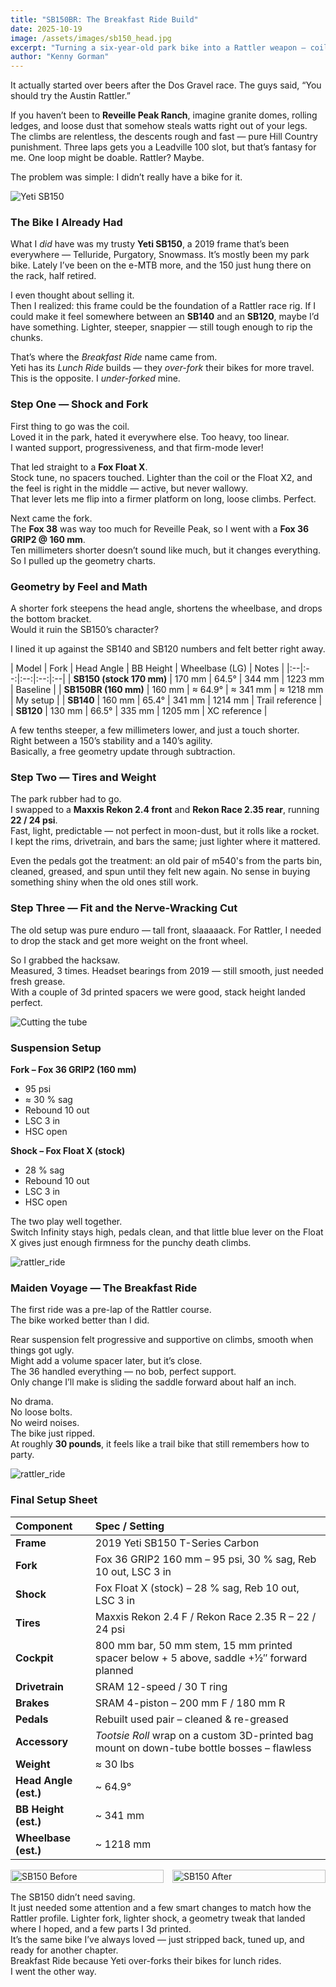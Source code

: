 ```yaml
---
title: "SB150BR: The Breakfast Ride Build"
date: 2025-10-19
image: /assets/images/sb150_head.jpg
excerpt: "Turning a six-year-old park bike into a Rattler weapon — coil to Float X, 38 to 36, some geometry math, and a few garage tricks that actually worked."
author: "Kenny Gorman"
---
```


It actually started over beers after the Dos Gravel race. The guys said, “You should try the Austin Rattler.”

If you haven’t been to **Reveille Peak Ranch**, imagine granite domes, rolling ledges, and loose dust that somehow steals watts right out of your legs. The climbs are relentless, the descents rough and fast — pure Hill Country punishment. Three laps gets you a Leadville 100 slot, but that’s fantasy for me. One loop might be doable. Rattler? Maybe.

The problem was simple: I didn’t really have a bike for it.

![Yeti SB150](/assets/images/sb150_bars.jpg)

### The Bike I Already Had

What I *did* have was my trusty **Yeti SB150**, a 2019 frame that’s been everywhere — Telluride, Purgatory, Snowmass. It’s mostly been my park bike. Lately I’ve been on the e-MTB more, and the 150 just hung there on the rack, half retired.

I even thought about selling it.  
Then I realized: this frame could be the foundation of a Rattler race rig. If I could make it feel somewhere between an **SB140** and an **SB120**, maybe I’d have something. Lighter, steeper, snappier — still tough enough to rip the chunks.

That’s where the *Breakfast Ride* name came from.  
Yeti has its *Lunch Ride* builds — they *over-fork* their bikes for more travel.  
This is the opposite. I *under-forked* mine.

### Step One — Shock and Fork

First thing to go was the coil.  
Loved it in the park, hated it everywhere else. Too heavy, too linear.  
I wanted support, progressiveness, and that firm-mode lever!

That led straight to a **Fox Float X**.  
Stock tune, no spacers touched. Lighter than the coil or the Float X2, and the feel is right in the middle — active, but never wallowy.  
That lever lets me flip into a firmer platform on long, loose climbs. Perfect.

Next came the fork.  
The **Fox 38** was way too much for Reveille Peak, so I went with a **Fox 36 GRIP2 @ 160 mm**.  
Ten millimeters shorter doesn’t sound like much, but it changes everything.  
So I pulled up the geometry charts.

### Geometry by Feel and Math

A shorter fork steepens the head angle, shortens the wheelbase, and drops the bottom bracket.  
Would it ruin the SB150’s character?  

I lined it up against the SB140 and SB120 numbers and felt better right away.

| Model | Fork | Head Angle | BB Height | Wheelbase (LG) | Notes |
|:--|:--:|:--:|:--:|:--|
| **SB150 (stock 170 mm)** | 170 mm | 64.5° | 344 mm | 1223 mm | Baseline |
| **SB150BR (160 mm)** | 160 mm | ≈ 64.9° | ≈ 341 mm | ≈ 1218 mm | My setup |
| **SB140** | 160 mm | 65.4° | 341 mm | 1214 mm | Trail reference |
| **SB120** | 130 mm | 66.5° | 335 mm | 1205 mm | XC reference |

A few tenths steeper, a few millimeters lower, and just a touch shorter.  
Right between a 150’s stability and a 140’s agility.  
Basically, a free geometry update through subtraction.

### Step Two — Tires and Weight

The park rubber had to go.  
I swapped to a **Maxxis Rekon 2.4 front** and **Rekon Race 2.35 rear**, running **22 / 24 psi**.  
Fast, light, predictable — not perfect in moon-dust, but it rolls like a rocket.  
I kept the rims, drivetrain, and bars the same; just lighter where it mattered.

Even the pedals got the treatment: an old pair of m540's from the parts bin, cleaned, greased, and spun until they felt new again. No sense in buying something shiny when the old ones still work.

### Step Three — Fit and the Nerve-Wracking Cut

The old setup was pure enduro — tall front, slaaaaack.
For Rattler, I needed to drop the stack and get more weight on the front wheel.  

So I grabbed the hacksaw.  
Measured, 3 times.
Headset bearings from 2019 — still smooth, just needed fresh grease.  
With a couple of 3d printed spacers we were good, stack height landed perfect.

![Cutting the tube](/assets/images/sb150_cut.jpg)

### Suspension Setup

**Fork – Fox 36 GRIP2 (160 mm)**  
- 95 psi  
- ≈ 30 % sag  
- Rebound 10 out  
- LSC 3 in  
- HSC open  

**Shock – Fox Float X (stock)**  
- 28 % sag  
- Rebound 10 out  
- LSC 3 in  
- HSC open  

The two play well together.  
Switch Infinity stays high, pedals clean, and that little blue lever on the Float X gives just enough firmness for the punchy death climbs.

![rattler_ride](/assets/images/sb150_trail.jpg)

### Maiden Voyage — The Breakfast Ride

The first ride was a pre-lap of the Rattler course.  
The bike worked better than I did.  

Rear suspension felt progressive and supportive on climbs, smooth when things got ugly.  
Might add a volume spacer later, but it’s close.  
The 36 handled everything — no bob, perfect support.  
Only change I’ll make is sliding the saddle forward about half an inch.

No drama.  
No loose bolts.  
No weird noises.  
The bike just ripped.  
At roughly **30 pounds**, it feels like a trail bike that still remembers how to party.

![rattler_ride](/assets/images/sb150_sitting.jpg)

### Final Setup Sheet

| Component | Spec / Setting |
|:--|:--|
| **Frame** | 2019 Yeti SB150 T-Series Carbon |
| **Fork** | Fox 36 GRIP2 160 mm – 95 psi, 30 % sag, Reb 10 out, LSC 3 in |
| **Shock** | Fox Float X (stock) – 28 % sag, Reb 10 out, LSC 3 in |
| **Tires** | Maxxis Rekon 2.4 F / Rekon Race 2.35 R – 22 / 24 psi |
| **Cockpit** | 800 mm bar, 50 mm stem, 15 mm printed spacer below + 5 above, saddle +½″ forward planned |
| **Drivetrain** | SRAM 12-speed / 30 T ring |
| **Brakes** | SRAM 4-piston – 200 mm F / 180 mm R |
| **Pedals** | Rebuilt used pair – cleaned & re-greased |
| **Accessory** | *Tootsie Roll* wrap on a custom 3D-printed bag mount on down-tube bottle bosses – flawless |
| **Weight** | ≈ 30 lbs |
| **Head Angle (est.)** | ~ 64.9° |
| **BB Height (est.)** | ~ 341 mm |
| **Wheelbase (est.)** | ~ 1218 mm |

<div style="display: flex; gap: 1em; justify-content: center; align-items: flex-start;">
  <img src="/assets/images/sb150_before.jpg" alt="SB150 Before" style="width: 100%; max-width: 400px; height: auto;" />
  <img src="/assets/images/sb150_after.jpg" alt="SB150 After" style="width: 100%; max-width: 400px; height: auto;" />
</div>

The SB150 didn’t need saving.  
It just needed some attention and a few smart changes to match how the Rattler profile. Lighter fork, lighter shock, a geometry tweak that landed where I hoped, and a few parts I 3d printed.  
It’s the same bike I’ve always loved — just stripped back, tuned up, and ready for another chapter.  
Breakfast Ride because Yeti over-forks their bikes for lunch rides.  
I went the other way.
